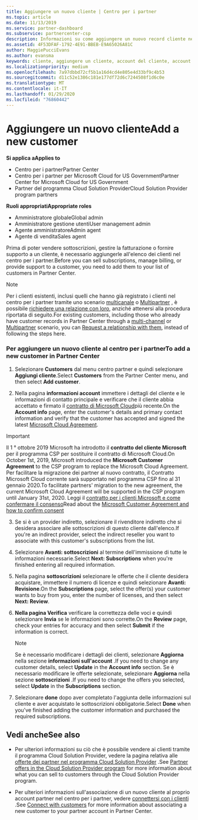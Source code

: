 ```yaml
---
title: Aggiungere un nuovo cliente | Centro per i partner
ms.topic: article
ms.date: 11/13/2019
ms.service: partner-dashboard
ms.subservice: partnercenter-csp
description: Informazioni su come aggiungere un nuovo record cliente nel centro per i partner. È quindi possibile vendere le sottoscrizioni dei clienti, gestire la fatturazione o fornire supporto tecnico.
ms.assetid: 4F53DFAF-1792-4E91-BBEB-E9A65026A81C
author: MaggiePucciEvans
ms.author: evansma
keywords: cliente, aggiungere un cliente, account del cliente, account del cliente nel Centro per i partner, clienti, aggiungere i clienti, creare un account del cliente
ms.localizationpriority: medium
ms.openlocfilehash: 7a97dbbd72cf5b1a16d4cd4e805e4d33bf9c4b53
ms.sourcegitcommit: d11c52e1386c181e177df72d6c7244508f1d6c0e
ms.translationtype: MT
ms.contentlocale: it-IT
ms.lasthandoff: 01/29/2020
ms.locfileid: "76860442"
---
```

# <a name="add-a-new-customer"></a><span data-ttu-id="09533-105">Aggiungere un nuovo cliente</span><span class="sxs-lookup"><span data-stu-id="09533-105">Add a new customer</span></span> 

<span data-ttu-id="09533-106">**Si applica a**</span><span class="sxs-lookup"><span data-stu-id="09533-106">**Applies to**</span></span>

- <span data-ttu-id="09533-107">Centro per i partner</span><span class="sxs-lookup"><span data-stu-id="09533-107">Partner Center</span></span>
- <span data-ttu-id="09533-108">Centro per i partner per Microsoft Cloud for US Government</span><span class="sxs-lookup"><span data-stu-id="09533-108">Partner Center for Microsoft Cloud for US Government</span></span>
- <span data-ttu-id="09533-109">Partner del programma Cloud Solution Provider</span><span class="sxs-lookup"><span data-stu-id="09533-109">Cloud Solution Provider program partners</span></span>

<span data-ttu-id="09533-110">**Ruoli appropriati**</span><span class="sxs-lookup"><span data-stu-id="09533-110">**Appropriate roles**</span></span>

- <span data-ttu-id="09533-111">Amministratore globale</span><span class="sxs-lookup"><span data-stu-id="09533-111">Global admin</span></span>
- <span data-ttu-id="09533-112">Amministratore gestione utenti</span><span class="sxs-lookup"><span data-stu-id="09533-112">User management admin</span></span>
- <span data-ttu-id="09533-113">Agente amministratore</span><span class="sxs-lookup"><span data-stu-id="09533-113">Admin agent</span></span>
- <span data-ttu-id="09533-114">Agente di vendita</span><span class="sxs-lookup"><span data-stu-id="09533-114">Sales agent</span></span>


<span data-ttu-id="09533-115">Prima di poter vendere sottoscrizioni, gestire la fatturazione o fornire supporto a un cliente, è necessario aggiungerle all'elenco dei clienti nel centro per i partner.</span><span class="sxs-lookup"><span data-stu-id="09533-115">Before you can sell subscriptions, manage billing, or provide support to a customer, you need to add them to your list of customers in Partner  Center.</span></span>

>[!NOTE]
><span data-ttu-id="09533-116">Per i clienti esistenti, inclusi quelli che hanno già registrato i clienti nel centro per i partner tramite uno scenario [multicanale](multichannel.md) o [Multipartner](multipartner.md) , è possibile [richiedere una relazione con loro](request-a-relationship-with-a-customer.md), anziché attenersi alla procedura riportata di seguito.</span><span class="sxs-lookup"><span data-stu-id="09533-116">For existing customers, including those who already have customer records in Partner Center through a [multi-channel](multichannel.md) or [Multipartner](multipartner.md) scenario, you can [Request a relationship with them](request-a-relationship-with-a-customer.md), instead of following the steps here.</span></span>

### <a name="to-add-a-new-customer-in-partner-center"></a><span data-ttu-id="09533-117">Per aggiungere un nuovo cliente al centro per i partner</span><span class="sxs-lookup"><span data-stu-id="09533-117">To add a new customer in Partner Center</span></span>

1. <span data-ttu-id="09533-118">Selezionare **Customers** dal menu centro partner e quindi selezionare **Aggiungi cliente**.</span><span class="sxs-lookup"><span data-stu-id="09533-118">Select **Customers** from the Partner Center menu, and then select **Add customer**.</span></span>

2. <span data-ttu-id="09533-119">Nella pagina **informazioni account** immettere i dettagli del cliente e le informazioni di contatto principale e verificare che il cliente abbia accettato e firmato il [contratto di Microsoft Cloud](agreements.md)più recente.</span><span class="sxs-lookup"><span data-stu-id="09533-119">On the **Account info** page, enter the customer's details and primary contact information and verify that the customer has accepted and signed the latest [Microsoft Cloud Agreement](agreements.md).</span></span>

>[!IMPORTANT] 
> <span data-ttu-id="09533-120">Il 1 ° ottobre 2019 Microsoft ha introdotto il **contratto del cliente Microsoft** per il programma CSP per sostituire il contratto di Microsoft Cloud.</span><span class="sxs-lookup"><span data-stu-id="09533-120">On October 1st, 2019, Microsoft introduced the **Microsoft Customer Agreement** to the CSP program to replace the Microsoft Cloud Agreement.</span></span> <span data-ttu-id="09533-121">Per facilitare la migrazione dei partner al nuovo contratto, il Contratto Microsoft Cloud corrente sarà supportato nel programma CSP fino al 31 gennaio 2020.</span><span class="sxs-lookup"><span data-stu-id="09533-121">To facilitate partners' migration to the new agreement, the current Microsoft Cloud Agreement will be supported in the CSP program until January 31st, 2020.</span></span> <span data-ttu-id="09533-122">Leggi il [contratto per i clienti Microsoft e come confermare il consenso](confirm-customer-agreement.md)</span><span class="sxs-lookup"><span data-stu-id="09533-122">Read about the [Microsoft Customer Agreement and how to confirm consent](confirm-customer-agreement.md)</span></span>
  
3. <span data-ttu-id="09533-123">Se si è un provider indiretto, selezionare il rivenditore indiretto che si desidera associare alle sottoscrizioni di questo cliente dall'elenco.</span><span class="sxs-lookup"><span data-stu-id="09533-123">If you're an indirect provider, select the indirect reseller you want to associate with this customer's subscriptions from the list.</span></span>

4. <span data-ttu-id="09533-124">Selezionare **Avanti: sottoscrizioni** al termine dell'immissione di tutte le informazioni necessarie.</span><span class="sxs-lookup"><span data-stu-id="09533-124">Select **Next: Subscriptions** when you're finished entering all required information.</span></span>

5. <span data-ttu-id="09533-125">Nella pagina **sottoscrizioni** selezionare le offerte che il cliente desidera acquistare, immettere il numero di licenze e quindi selezionare **Avanti: Revisione**.</span><span class="sxs-lookup"><span data-stu-id="09533-125">On the **Subscriptions** page, select the offer(s) your customer wants to buy from you, enter the number of licenses, and then select **Next: Review**.</span></span>

6. <span data-ttu-id="09533-126">**Nella pagina Verifica** verificare la correttezza delle voci e quindi selezionare **Invia** se le informazioni sono corrette.</span><span class="sxs-lookup"><span data-stu-id="09533-126">On the **Review** page, check your entries for accuracy and then select **Submit** if the information is correct.</span></span>

    >[!NOTE]
    ><span data-ttu-id="09533-127">Se è necessario modificare i dettagli dei clienti, selezionare **Aggiorna** nella sezione **informazioni sull'account** .</span><span class="sxs-lookup"><span data-stu-id="09533-127">If you need to change any customer details, select **Update** in the **Account info** section.</span></span> <span data-ttu-id="09533-128">Se è necessario modificare le offerte selezionate, selezionare **Aggiorna** nella sezione **sottoscrizioni** .</span><span class="sxs-lookup"><span data-stu-id="09533-128">If you need to change the offers you selected, select **Update** in the **Subscriptions** section.</span></span>

7. <span data-ttu-id="09533-129">Selezionare **done** dopo aver completato l'aggiunta delle informazioni sul cliente e aver acquistato le sottoscrizioni obbligatorie.</span><span class="sxs-lookup"><span data-stu-id="09533-129">Select **Done** when you've finished adding the customer information and purchased the required subscriptions.</span></span>

## <a name="see-also"></a><span data-ttu-id="09533-130">Vedi anche</span><span class="sxs-lookup"><span data-stu-id="09533-130">See also</span></span>

- <span data-ttu-id="09533-131">Per ulteriori informazioni su ciò che è possibile vendere ai clienti tramite il programma Cloud Solution Provider, vedere la pagina relativa alle [offerte dei partner nel programma Cloud Solution Provider](csp-offers.md) .</span><span class="sxs-lookup"><span data-stu-id="09533-131">See [Partner offers in the Cloud Solution Provider program](csp-offers.md) for more information about what you can sell to customers through the Cloud Solution Provider program.</span></span>

- <span data-ttu-id="09533-132">Per ulteriori informazioni sull'associazione di un nuovo cliente al proprio account partner nel centro per i partner, vedere [connettersi con i clienti](customer-accounts.md) .</span><span class="sxs-lookup"><span data-stu-id="09533-132">See [Connect with customers](customer-accounts.md) for more information about associating a new customer to your partner account in Partner Center.</span></span>
